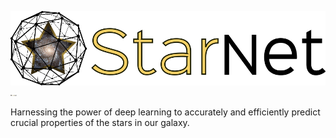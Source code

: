 ![alt text](https://github.com/Spiffical/StarNet/blob/master/full_logo.png "StarNet")
<img src="https://github.com/Spiffical/StarNet/blob/master/full_logo.png" alt="drawing" style="width:10px;"/>

Harnessing the power of deep learning to accurately and efficiently predict crucial properties of the stars in our galaxy.
